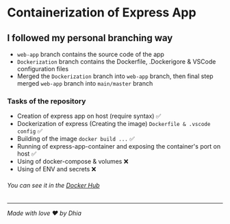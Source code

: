 # Containerization of Express App

## I followed my personal branching way

- `web-app` branch contains the source code of the app
- `Dockerization` branch contains the Dockerfile, .Dockerigore & VSCode configuration files
- Merged the `Dockerization` branch into `web-app` branch, then final step merged `web-app` branch into `main/master` branch

### Tasks of the repository

* Creation of express app on host (require syntax) ✅
* Dockerization of express (Creating the image) `Dockerfile & .vscode config` ✅
* Building of the image `docker build ...` ✅
* Running of express-app-container and exposing the container's port on host ✅
* Using of docker-compose & volumes ❌
* Using of ENV and secrets ❌

###### You can see it in the <a href="https://hub.docker.com/r/orleans007/express-docker-app">Docker Hub</a>

<hr>

<em>Made with love ❤️ by Dhia</em>
